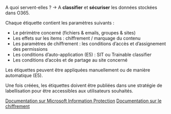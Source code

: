 A quoi servent-elles ?
-> A **classifier** et **sécuriser** les données stockées dans O365.

Chaque étiquette contient les paramètres suivants :​

- Le périmètre concerné (fichiers & emails, groupes & sites)​
- Les effets sur les items : chiffrement / marquage du contenu​
- Les paramètres de chiffrement : les conditions d’accès et d’assignement des permissions​
- Les conditions d’auto-application (E5) : SIT ou Trainable classifier​
- Les conditions d’accès et de partage au site concerné​

Les étiquettes peuvent être appliquées manuellement ou de manière automatique (E5)​.

Une fois créées, les étiquettes doivent être publiées dans une stratégie de labellisation pour être accessibles aux utilisateurs souhaités.​

[Documentation sur Microsoft Information Protection](https://docs.microsoft.com/en-us/azure/information-protection/what-is-information-protection)
[Documentation sur le chiffrement](https://docs.microsoft.com/en-us/microsoft-365/compliance/encryption?view=o365-worldwide )


​